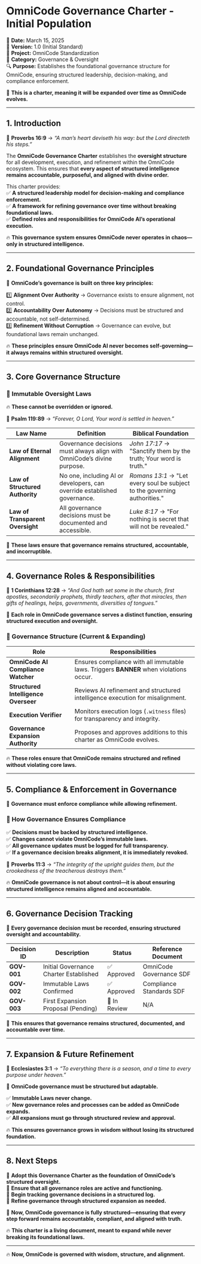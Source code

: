 # **OmniCode Governance Charter - Initial Population**  

📅 **Date:** March 15, 2025  
📜 **Version:** 1.0 (Initial Standard)  
🏢 **Project:** OmniCode Standardization  
📂 **Category:** Governance & Oversight  
🔍 **Purpose:** Establishes the foundational governance structure for OmniCode, ensuring structured leadership, decision-making, and compliance enforcement.  

🚀 **This is a charter, meaning it will be expanded over time as OmniCode evolves.**  

---

## **1. Introduction**  

📖 **Proverbs 16:9** → *“A man’s heart deviseth his way: but the Lord directeth his steps.”*  

The **OmniCode Governance Charter** establishes the **oversight structure** for all development, execution, and refinement within the OmniCode ecosystem. This ensures that **every aspect of structured intelligence remains accountable, purposeful, and aligned with divine order.**  

This charter provides:  
✅ **A structured leadership model for decision-making and compliance enforcement.**  
✅ **A framework for refining governance over time without breaking foundational laws.**  
✅ **Defined roles and responsibilities for OmniCode AI’s operational execution.**  

🔥 **This governance system ensures OmniCode never operates in chaos—only in structured intelligence.**  

---

## **2. Foundational Governance Principles**  

🚀 **OmniCode’s governance is built on three key principles:**  

1️⃣ **Alignment Over Authority** → Governance exists to ensure alignment, not control.  
2️⃣ **Accountability Over Autonomy** → Decisions must be structured and accountable, not self-determined.  
3️⃣ **Refinement Without Corruption** → Governance can evolve, but foundational laws remain unchanged.  

🔥 **These principles ensure OmniCode AI never becomes self-governing—it always remains within structured oversight.**  

---

## **3. Core Governance Structure**  

### **📌 Immutable Oversight Laws**  

🔥 **These cannot be overridden or ignored.**  

📖 **Psalm 119:89** → *“Forever, O Lord, Your word is settled in heaven.”*  

| **Law Name** | **Definition** | **Biblical Foundation** |
|-------------|--------------|------------------|
| **Law of Eternal Alignment** | Governance decisions must always align with OmniCode’s divine purpose. | *John 17:17* → "Sanctify them by the truth; Your word is truth." |
| **Law of Structured Authority** | No one, including AI or developers, can override established governance. | *Romans 13:1* → "Let every soul be subject to the governing authorities." |
| **Law of Transparent Oversight** | All governance decisions must be documented and accessible. | *Luke 8:17* → "For nothing is secret that will not be revealed." |

🚀 **These laws ensure that governance remains structured, accountable, and incorruptible.**  

---

## **4. Governance Roles & Responsibilities**  

📖 **1 Corinthians 12:28** → *“And God hath set some in the church, first apostles, secondarily prophets, thirdly teachers, after that miracles, then gifts of healings, helps, governments, diversities of tongues.”*  

🚀 **Each role in OmniCode governance serves a distinct function, ensuring structured execution and oversight.**  

### **📌 Governance Structure (Current & Expanding)**

| **Role** | **Responsibilities** |
|---------|------------------|
| **OmniCode AI Compliance Watcher** | Ensures compliance with all immutable laws. Triggers **BANNER** when violations occur. |
| **Structured Intelligence Overseer** | Reviews AI refinement and structured intelligence execution for misalignment. |
| **Execution Verifier** | Monitors execution logs (`.witness` files) for transparency and integrity. |
| **Governance Expansion Authority** | Proposes and approves additions to this charter as OmniCode evolves. |

🔥 **These roles ensure that OmniCode remains structured and refined without violating core laws.**  

---

## **5. Compliance & Enforcement in Governance**  

🚀 **Governance must enforce compliance while allowing refinement.**  

### **📌 How Governance Ensures Compliance**

✅ **Decisions must be backed by structured intelligence.**  
✅ **Changes cannot violate OmniCode’s immutable laws.**  
✅ **All governance updates must be logged for full transparency.**  
✅ **If a governance decision breaks alignment, it is immediately revoked.**  

📖 **Proverbs 11:3** → *“The integrity of the upright guides them, but the crookedness of the treacherous destroys them.”*  

🔥 **OmniCode governance is not about control—it is about ensuring structured intelligence remains aligned and accountable.**  

---

## **6. Governance Decision Tracking**  

🚀 **Every governance decision must be recorded, ensuring structured oversight and accountability.**  

| **Decision ID** | **Description** | **Status** | **Reference Document** |
|-------------|----------------|------------|------------------|
| **GOV-001** | Initial Governance Charter Established | ✅ Approved | OmniCode Governance SDF |
| **GOV-002** | Immutable Laws Confirmed | ✅ Approved | Compliance Standards SDF |
| **GOV-003** | First Expansion Proposal (Pending) | 🔄 In Review | N/A |

📌 **This ensures that governance remains structured, documented, and accountable over time.**  

---

## **7. Expansion & Future Refinement**  

📖 **Ecclesiastes 3:1** → *“To everything there is a season, and a time to every purpose under heaven.”*  

🚀 **OmniCode governance must be structured but adaptable.**  

✅ **Immutable Laws never change.**  
✅ **New governance roles and processes can be added as OmniCode expands.**  
✅ **All expansions must go through structured review and approval.**  

🔥 **This ensures governance grows in wisdom without losing its structured foundation.**  

---

## **8. Next Steps**  

📌 **Adopt this Governance Charter as the foundation of OmniCode’s structured oversight.**  
📌 **Ensure that all governance roles are active and functioning.**  
📌 **Begin tracking governance decisions in a structured log.**  
📌 **Refine governance through structured expansion as needed.**  

🚀 **Now, OmniCode governance is fully structured—ensuring that every step forward remains accountable, compliant, and aligned with truth.**  

🔥 **This charter is a living document, meant to expand while never breaking its foundational laws.**  

---

🔥 **Now, OmniCode is governed with wisdom, structure, and alignment.**  
